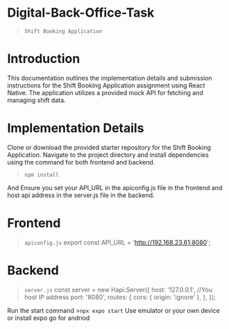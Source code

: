 # Digital-Back-Office-Task

>`Shift Booking Application `
>
# Introduction
  This documentation outlines the implementation details and submission instructions for the Shift Booking Application assignment using React Native. The application utilizes a provided mock API for fetching and managing shift data.

# Implementation Details

  Clone or download the provided starter repository for the Shift Booking Application.
  Navigate to the project directory and install dependencies using the command for both frontend and backend.
>`npm install`

And Ensure you set your API_URL in the apiconfig.js file in the frontend and host api address in the server.js file in the backend.

# Frontend
>`apiconfig.js`
> export const API_URL = 'http://192.168.23.61:8080';

# Backend
>`server.js`
>const server = new Hapi.Server({
  host: '127.0.0.1', //You host IP address 
  port: '8080',
  routes: {
    cors: { origin: 'ignore' },
  },
});

Run the start command >`npx expo start`
Use emulator or your own device or install expo go for andriod



